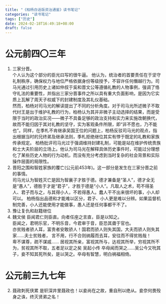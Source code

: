 ```yaml
---
title: "《柏杨白话版资治通鉴》读书笔记"
categories: "读书笔记"
tags: ["历史"]
date: 2024-02-18T16:49:18+08:00
draft: false
---
```


# 公元前四〇三年
1. 三家分晋。    
  个人认为这个部分的臣光曰写的很牛逼。
  他认为，统治者的首要责任在于坚守礼制秩序，确保权力与地位严格依据身份等级授予，不容许任何僭越行为。司马光通过引用历史上诸如仲叔于奚和晋文公等遵循礼教的人物事例，强调了恪守礼法的重要性，并指出三家分晋事件之所以具有重大负面影响，是因为它实质上瓦解了周天子权威下的封建制度及其礼仪基础。  
  然而，柏杨对司马光的解读提出了不同的分析角度。对于司马光所述微子不取代纣王是出于维护礼教的行为，柏杨认为其并非微子主动选择的结果，而是受限于当时的政治实况——微子不具备足够的政治支持和实力来实施改朝换代，故而不能归因于其对礼教的坚守，实为客观条件所限，即“非不愿也，乃不能也”。同样，在季札不肯继承吴国王位的问题上，柏杨反驳司马光的观点，指出根据当时的兄终弟及继承法则，季札拒绝继位其实有悖于既定的礼教和家族传承规定。
  柏杨批评司马光过于强调维持封建礼制，可能是站在维护传统贵族和士大夫阶层的立场上。他认为司马光在解释具体历史事件时，可能过分理想化了某些历史人物的行为动机，而没有充分考虑到当时复杂的社会背景和实际操作层面的局限性。
2. 晋阳之围和智姓家族的覆亡(公元前453年)。这一部分是发生在三家分晋之前的事情。  
  司马光认为智姓灭亡是因为智襄子才胜于德。德才兼备是“圣人”，德才全无是“愚人”，德胜于才是“君子”，才胜于德是“小人”。凡取人之术，苟不得圣人、君子而与之，与其得小人，不若得愚人。蠢人干不出来很坏的事，小人却可以。
  柏杨指出品德和才能难以区分，君子、小人更是难以分辨。如果监督机制完善，小人还能使用才能做事，愚人还是任何事都干不了。
3. 豫让复仇和赵籍继位
5. 魏文侯
  臣闻君仁则臣直。向者任座之言直，臣是以知之。  
  臣闻之，君明乐官，不明乐音，今君审于音，臣恐其聋于官也。  
  亦贫贱者骄人耳，富贵者安敢骄人！国君而骄人则失其国，大夫而骄人则失其家……夫士贫贱者，
  言不用，行不合则纳履而去耳，安往而不得贫贱哉！  
  卑不谋尊，疏不谋戚……
  居视其所亲，富视其所与，达视其所举，穷视其所不为，贫视其所不取，五者足以定之矣
  吴起小传
  卒母闻而哭之……吴公今又吮其子，妾不知其死所矣，是以哭之。卒母有智慧，明白祸福相倚。  
# 公元前三九七年
2. 聂政刺死侠累
  是轵深井里聂政也！以妾尚在之故，重自刑以绝从。妾奈何畏殁身之诛，终灭贤弟之名！
